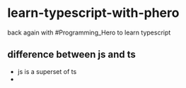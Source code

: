 # learn-typescript-with-phero

back again with #Programming_Hero to learn typescript

## difference between js and ts
- js is a superset of ts
- 